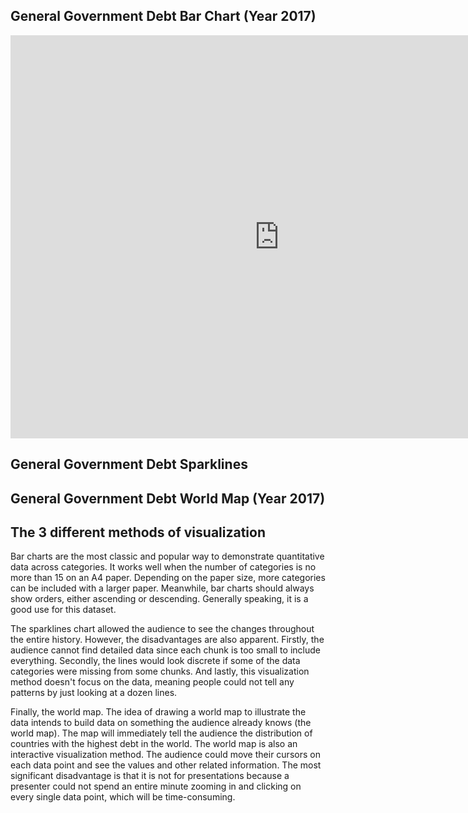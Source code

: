 ## General Government Debt Bar Chart (Year 2017)
<iframe src="https://data.oecd.org/chart/6Sa6" width="860" height="645" style="border: 0" mozallowfullscreen="true" webkitallowfullscreen="true" allowfullscreen="true"><a href="https://data.oecd.org/chart/6Sa6" target="_blank">OECD Chart: General government debt, Total, % of GDP, Annual, 2017</a></iframe>

## General Government Debt Sparklines
<div class="flourish-embed flourish-chart" data-src="visualisation/11712993"><script src="https://public.flourish.studio/resources/embed.js"></script></div>

## General Government Debt World Map (Year 2017)
<div class="flourish-embed flourish-map" data-src="visualisation/11713428"><script src="https://public.flourish.studio/resources/embed.js"></script></div>

## The 3 different methods of visualization
Bar charts are the most classic and popular way to demonstrate quantitative data across categories. It works well when the number of categories is no more than 15 on an A4 paper. Depending on the paper size, more categories can be included with a larger paper. Meanwhile, bar charts should always show orders, either ascending or descending. Generally speaking, it is a good use for this dataset.

The sparklines chart allowed the audience to see the changes throughout the entire history. However, the disadvantages are also apparent. Firstly, the audience cannot find detailed data since each chunk is too small to include everything. Secondly, the lines would look discrete if some of the data categories were missing from some chunks. And lastly, this visualization method doesn't focus on the data, meaning people could not tell any patterns by just looking at a dozen lines.

Finally, the world map. The idea of drawing a world map to illustrate the data intends to build data on something the audience already knows (the world map). The map will immediately tell the audience the distribution of countries with the highest debt in the world. The world map is also an interactive visualization method. The audience could move their cursors on each data point and see the values and other related information. The most significant disadvantage is that it is not for presentations because a presenter could not spend an entire minute zooming in and clicking on every single data point, which will be time-consuming.
